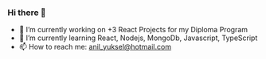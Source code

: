 ### Hi there 👋

- 🔭 I’m currently working on +3 React Projects for my Diploma Program
- 🌱 I’m currently learning React, Nodejs, MongoDb, Javascript, TypeScript
- 📫 How to reach me: anil_yuksel@hotmail.com

